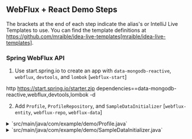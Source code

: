 ## WebFlux + React Demo Steps

The brackets at the end of each step indicate the alias's or IntelliJ Live Templates to use. You can find the template definitions at https://github.com/mraible/idea-live-templates[mraible/idea-live-templates].

### Spring WebFlux API

1. Use start.spring.io to create an app with `data-mongodb-reactive`, `webflux`, `devtools`, and `lombok` [`webflux-start`]

  http https://start.spring.io/starter.zip dependencies==data-mongodb-reactive,webflux,devtools,lombok -d

2. Add `Profile`, `ProfileRepository`, and `SampleDataInitializer` [`webflux-entity`, `webflux-repo`, `webflux-data`]

<details>
 <summary>`src/main/java/com/example/demo/Profile.java`</summary>
```java
package com.example.demo;

import lombok.AllArgsConstructor;
import lombok.Data;
import lombok.NoArgsConstructor;
import org.springframework.data.annotation.Id;
import org.springframework.data.mongodb.core.mapping.Document;

@Document
@Data
@AllArgsConstructor
@NoArgsConstructor
class Profile {

    @Id
    private String id;

    private String email;
}
```
</details>

<details>
 <summary>`src/main/java/com/example/demo/ProfileRepository.java`</summary>
```java
package com.example.demo;

import org.springframework.data.mongodb.repository.ReactiveMongoRepository;

interface ProfileRepository extends ReactiveMongoRepository<Profile, String> {
}
```
</details>

<details>
 <summary>`src/main/java/com/example/demo/SampleDataInitializer.java`</summary>
```java
package com.example.demo;

import lombok.extern.log4j.Log4j2;
import org.springframework.boot.context.event.ApplicationReadyEvent;
import org.springframework.context.ApplicationListener;
import org.springframework.stereotype.Component;
import reactor.core.publisher.Flux;

import java.util.UUID;

@Log4j2
@Component
@org.springframework.context.annotation.Profile("demo")
class SampleDataInitializer implements ApplicationListener<ApplicationReadyEvent> {

    private final ProfileRepository repository;

    public SampleDataInitializer(ProfileRepository repository) {
        this.repository = repository;
    }

    @Override
    public void onApplicationEvent(ApplicationReadyEvent event) {
        repository
            .deleteAll()
            .thenMany(
                reactor.core.publisher.Flux
                    .just("A", "B", "C", "D")
                    .map(name -> new Profile(UUID.randomUUID().toString(), name + "@email.com"))
                    .flatMap(repository::save)
            )
            .thenMany(repository.findAll())
            .subscribe(profile -> log.info("saving " + profile.toString()));
    }
}
```
</details>

. Start and see list of profiles in console: `SPRING_PROFILES_ACTIVE=demo mvn`

. Create `ProfileService` [`webflux-service`]

. Create `ProfileRestController` with a `/profiles` endpoint [`webflux-controller`]

. Restart server with classic profile: `SPRING_PROFILES_ACTIVE=classic mvn`

. Restart and confirm http://localhost:8080/profiles works in browser and with http

  http POST :8080/profiles email='matt.raible@okta.com'
  http PUT :8080/profiles/1 email='matt.raible@okta.com'
  http DELETE :8080/profiles/1

. Create `ProfileCreatedEvent`, `ProfileCreatedEventPublisher`, and update `ProfileService` [`webflux-event`, `webflux-publisher`]

. Create `WebSocketConfiguration` for executor bean [`webflux-websocket`]

. Create `ProfileHandler`, `ProfileEndpointConfiguration`, and `CaseInsensitiveRequestPredicate` [`webflux-handler`, `webflux-endpoint`, `webflux-predicate`]

. Restart and confirm http://localhost:8080/profiles works in browser and with http

. Create `static/ws.html` to show event notifications [`webflux-ws`]

. Restore `doOnSuccess` in `ProfileService` and show http://localhost:8080/ws.html with `create.sh`

. Create `ServerSentEventController`, show `http http://localhost:8080/sse/profiles -S` [`webflux-sse`]

=== React App

. Run `npx create-react-app react-app --typescript`; show app with `npm start`

. Modify `App.tsx` and add `componentDidMount()` to fetch profiles [`react-fetch`]

. Create interfaces: `Profile`, `AppProps`, and `AppState`; add constructor and initialize state [`react-constructor`]

. Change `render()` to show profiles [`react-loading` and `react-list`]

. Configure proxy for React and show list of profiles

. Create `ProfileList.tsx` and copy code from `App.tsx`; change `App.tsx` to use `<ProfileList/>`

=== React App with Streaming Data

. Modify `ProfileList.tsx` to fetch every second [`react-interval`]

. Create and run `create-stream.sh`

. Use RxJS: install rxjs first! [`react-rxjs`]

. Use WebSocket [`react-websocket`]

. Create `src/setupProxy.js` to set up proxy for WebSockets [`react-proxy`]

. Use EventSource with SSE [`react-eventsource`]

. Add `@CrossOrigin` in `ServerSentEventController`

=== Authentication with Okta

. Add Spring Security OIDC and dependencies [`ss-maven` || `okta-maven-boot`]

. Create OIDC app in Okta; add properties to `application.yml` [`ss-application` || `okta-oauth2-yaml`]

. Show login redirect from http://localhost:8080/profiles

. Create `SecurityConfiguration` for resource server and CORS [`ss-config`]. Add `resourceserver` settings to `application.yml`.

. Add Okta's React SDK using OktaDev Schematics

  npm install @oktadev/schematics
  schematics @oktadev/schematics:add-auth

. Show changes in `App.tsx` and new `Home.tsx` file

. Add `<ProfileList auth={this.props.auth}/>` in `Home.tsx`

. Add CSS to `App.css` to make buttons more visible [`react-css`]

. Restart, show app and Loading...

. Update `ProfileList` to add an authorization header + error handling [`react-token`]

. Modify `WebSocketConfiguration.java` to only return an ID.

. Modify `ProfileList` to fetch a profile by ID when added. [`react-websocket2`]

. Run `./create-stream.sh` and show profiles being added.

. Fini!

Source: https://developer.okta.com/blog/2018/09/25/spring-webflux-websockets-react
